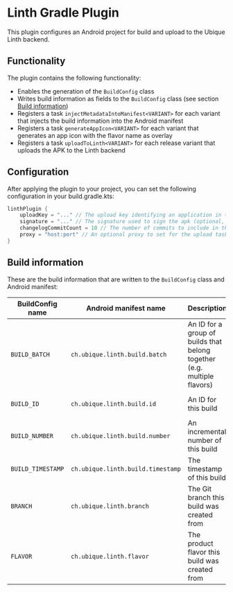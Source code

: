 # Linth Gradle Plugin

This plugin configures an Android project for build and upload to the Ubique Linth backend.

## Functionality

The plugin contains the following functionality:

* Enables the generation of the `BuildConfig` class
* Writes build information as fields to the `BuildConfig` class (see section [Build information](#build-information))
* Registers a task `injectMetadataIntoManifest<VARIANT>` for each variant that injects the build information into the Android
  manifest
* Registers a task `generateAppIcon<VARIANT>` for each variant that generates an app icon with the flavor name as overlay
* Registers a task `uploadToLinth<VARIANT>` for each release variant that uploads the APK to the Linth backend

## Configuration

After applying the plugin to your project, you can set the following configuration in your build.gradle.kts:

```kotlin
linthPlugin {
	uploadKey = "..." // The upload key identifying an application in the Linth backend (required)
	signature = "..." // The signature used to sign the apk (optional, falls back to default keystore signature)
	changelogCommitCount = 10 // The number of commits to include in the changelog (optional, defaults to 10)
	proxy = "host:port" // An optional proxy to set for the upload task. Use for local debugging only
}
```

## Build information

These are the build information that are written to the `BuildConfig` class and Android manifest:

| BuildConfig name  | Android manifest name             | Description                                                              | Value                                                                       |
|-------------------|-----------------------------------|--------------------------------------------------------------------------|-----------------------------------------------------------------------------|
| `BUILD_BATCH`     | `ch.ubique.linth.build.batch`     | An ID for a group of builds that belong together (e.g. multiple flavors) | `build_batch` Gradle property, defaults to `0`                              |
| `BUILD_ID`        | `ch.ubique.linth.build.id`        | An ID for this build                                                     | `build_id` or `ubappid` Gradle property, defaults to `localbuild`           |
| `BUILD_NUMBER`    | `ch.ubique.linth.build.number`    | An incremental number of this build                                      | `build_number` Gradle property, defaults to `0`                             |
| `BUILD_TIMESTAMP` | `ch.ubique.linth.build.timestamp` | The timestamp of this build                                              | `build_timestamp` Gradle property, defaults to `System.currentTimeMillis()` |
| `BRANCH`          | `ch.ubique.linth.branch`          | The Git branch this build was created from                               | `branch` Gradle property, defaults to calling the systems Git command line  |
| `FLAVOR`          | `ch.ubique.linth.flavor`          | The product flavor this build was created from                           | Product flavor name of the variant that started the gradle task             |